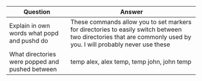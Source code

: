 |Question|Answer|
|--|--|
|Explain in own words what popd and pushd do|These commands allow you to set markers for directories to easily switch between two directories that are commonly used by you. I will probably never use these|
|What directories were popped and pushed between|temp alex, alex temp, temp john, john temp
